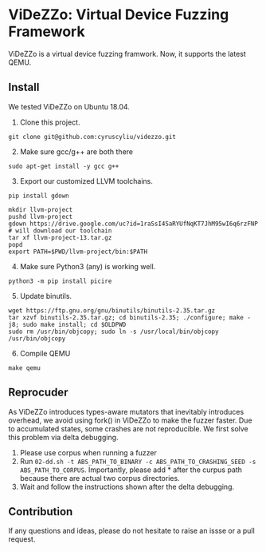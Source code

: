 # ViDeZZo: Virtual Device Fuzzing Framework

ViDeZZo is a virtual device fuzzing framwork. Now, it supports the latest QEMU.

## Install

We tested ViDeZZo on Ubuntu 18.04.

1. Clone this project.
```
git clone git@github.com:cyruscyliu/videzzo.git
```
2. Make sure gcc/g++ are both there
```
sudo apt-get install -y gcc g++
```
3. Export our customized LLVM toolchains.
```
pip install gdown

mkdir llvm-project
pushd llvm-project
gdown https://drive.google.com/uc?id=1raSsI4SaRYUfNqKT7JhM95wI6q6rzFNP # will download our toolchain
tar xf llvm-project-13.tar.gz
popd
export PATH=$PWD/llvm-project/bin:$PATH

```
4. Make sure Python3 (any) is working well.
```
python3 -m pip install picire
```
5. Update binutils.
```
wget https://ftp.gnu.org/gnu/binutils/binutils-2.35.tar.gz
tar xzvf binutils-2.35.tar.gz; cd binutils-2.35; ./configure; make -j8; sudo make install; cd $OLDPWD
sudo rm /usr/bin/objcopy; sudo ln -s /usr/local/bin/objcopy /usr/bin/objcopy
```
6. Compile QEMU
```
make qemu
```

## Reprocuder

As ViDeZZo introduces types-aware mutators that inevitably introduces overhead,
we avoid using fork() in ViDeZZo to make the fuzzer faster. Due to accumulated
states, some crashes are not reproducible. We first solve this problem via delta
debugging.

1. Please use corpus when running a fuzzer
2. Run `02-dd.sh -t ABS_PATH_TO_BINARY -c ABS_PATH_TO_CRASHING_SEED -s
   ABS_PATH_TO_CORPUS`. Importantly, please add * after the curpus path because
   there are actual two corpus directories.
3. Wait and follow the instructions shown after the delta debugging.

## Contribution

If any questions and ideas, please do not hesitate to raise an issse or a pull request.
